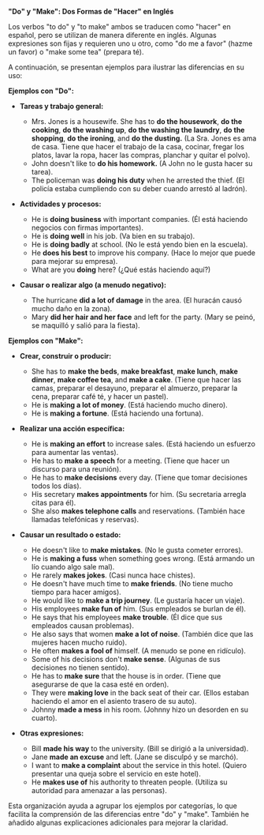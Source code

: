 

**"Do" y "Make": Dos Formas de "Hacer" en Inglés**

Los verbos "to do" y "to make" ambos se traducen como "hacer" en español, pero se utilizan de manera diferente en inglés. Algunas expresiones son fijas y requieren uno u otro, como "do me a favor" (hazme un favor) o "make some tea" (prepara té).

A continuación, se presentan ejemplos para ilustrar las diferencias en su uso:

**Ejemplos con "Do":**

*   **Tareas y trabajo general:**

    *   Mrs. Jones is a housewife. She has to **do the housework**, **do the cooking**, **do the washing up**, **do the washing the laundry**, **do the shopping**, **do the ironing**, and **do the dusting.** (La Sra. Jones es ama de casa. Tiene que hacer el trabajo de la casa, cocinar, fregar los platos, lavar la ropa, hacer las compras, planchar y quitar el polvo).
    *   John doesn't like to **do his homework.** (A John no le gusta hacer su tarea).
    *   The policeman was **doing his duty** when he arrested the thief. (El policía estaba cumpliendo con su deber cuando arrestó al ladrón).

*   **Actividades y procesos:**

    *   He is **doing business** with important companies. (Él está haciendo negocios con firmas importantes).
    *   He is **doing well** in his job. (Va bien en su trabajo).
    *   He is **doing badly** at school. (No le está yendo bien en la escuela).
    *   He **does his best** to improve his company. (Hace lo mejor que puede para mejorar su empresa).
    *   What are you **doing** here? (¿Qué estás haciendo aquí?)

*   **Causar o realizar algo (a menudo negativo):**

    *   The hurricane **did a lot of damage** in the area. (El huracán causó mucho daño en la zona).
    *   Mary **did her hair and her face** and left for the party. (Mary se peinó, se maquilló y salió para la fiesta).

**Ejemplos con "Make":**

*   **Crear, construir o producir:**

    *   She has to **make the beds**, **make breakfast**, **make lunch**, **make dinner**, **make coffee tea**, and **make a cake**. (Tiene que hacer las camas, preparar el desayuno, preparar el almuerzo, preparar la cena, preparar café té, y hacer un pastel).
    *   He is **making a lot of money**. (Está haciendo mucho dinero).
    *   He is **making a fortune**. (Está haciendo una fortuna).

*   **Realizar una acción específica:**

    *   He is **making an effort** to increase sales. (Está haciendo un esfuerzo para aumentar las ventas).
    *   He has to **make a speech** for a meeting. (Tiene que hacer un discurso para una reunión).
    *   He has to **make decisions** every day. (Tiene que tomar decisiones todos los días).
    *   His secretary **makes appointments** for him. (Su secretaria arregla citas para él).
    *   She also **makes telephone calls** and reservations. (También hace llamadas telefónicas y reservas).

*   **Causar un resultado o estado:**

    *   He doesn't like to **make mistakes**. (No le gusta cometer errores).
    *   He is **making a fuss** when something goes wrong. (Está armando un lío cuando algo sale mal).
    *   He rarely **makes jokes**. (Casi nunca hace chistes).
    *   He doesn't have much time to **make friends**. (No tiene mucho tiempo para hacer amigos).
    *   He would like to **make a trip journey**. (Le gustaría hacer un viaje).
    *   His employees **make fun of** him. (Sus empleados se burlan de él).
    *   He says that his employees **make trouble**. (Él dice que sus empleados causan problemas).
    *   He also says that women **make a lot of noise**. (También dice que las mujeres hacen mucho ruido).
    *   He often **makes a fool of** himself. (A menudo se pone en ridículo).
    *   Some of his decisions don't **make sense**. (Algunas de sus decisiones no tienen sentido).
    *   He has to **make sure** that the house is in order. (Tiene que asegurarse de que la casa esté en orden).
    *   They were **making love** in the back seat of their car. (Ellos estaban haciendo el amor en el asiento trasero de su auto).
    *   Johnny **made a mess** in his room. (Johnny hizo un desorden en su cuarto).

*   **Otras expresiones:**

    *   Bill **made his way** to the university. (Bill se dirigió a la universidad).
    *   Jane **made an excuse** and left. (Jane se disculpó y se marchó).
    *   I want to **make a complaint** about the service in this hotel. (Quiero presentar una queja sobre el servicio en este hotel).
    *   He **makes use of** his authority to threaten people. (Utiliza su autoridad para amenazar a las personas).

Esta organización ayuda a agrupar los ejemplos por categorías, lo que facilita la comprensión de las diferencias entre "do" y "make". También he añadido algunas explicaciones adicionales para mejorar la claridad.
